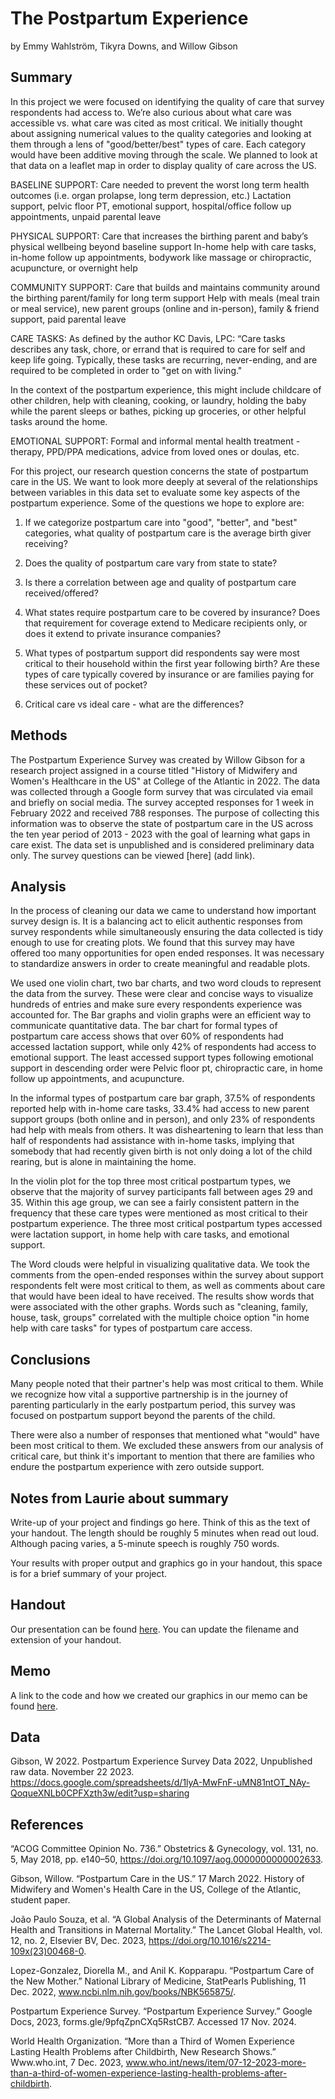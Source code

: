 The Postpartum Experience
================
by Emmy Wahlström, Tikyra Downs, and Willow Gibson

## Summary

In this project we were focused on identifying the quality of care that survey respondents had access to. We’re also curious about what care was accessible vs. what care was cited as most critical. We initially thought about assigning numerical values to the quality categories and looking at them through a lens of "good/better/best" types of care. Each category would have been additive moving through the scale. We planned to look at that data on a leaflet map in order to display quality of care across the US.

BASELINE SUPPORT: Care needed to prevent the worst long term health outcomes (i.e. organ prolapse, long term depression, etc.)
Lactation support, pelvic floor PT, emotional support, hospital/office follow up appointments, unpaid parental leave

PHYSICAL SUPPORT: Care that increases the birthing parent and baby’s physical wellbeing beyond baseline support
In-home help with care tasks, in-home follow up appointments, bodywork like massage or chiropractic, acupuncture, or overnight help

COMMUNITY SUPPORT: Care that builds and maintains community around the birthing parent/family for long term support
Help with meals (meal train or meal service), new parent groups (online and in-person), family & friend support, paid parental leave

CARE TASKS: As defined by the author KC Davis, LPC: “Care tasks describes any task, chore, or errand that is required to care for self and keep life going. Typically, these tasks are recurring, never-ending, and are required to be completed in order to "get on with living." 

In the context of the postpartum experience, this might include childcare of other children, help with cleaning, cooking, or laundry, holding the baby while the parent sleeps or bathes, picking up groceries, or other helpful tasks around the home.

EMOTIONAL SUPPORT: Formal and informal mental health treatment - therapy, PPD/PPA medications, advice from loved ones or doulas, etc.

For this project, our research question concerns the state of postpartum care in the US. We want to look more deeply at several of the relationships between variables in this data set to evaluate some key aspects of the postpartum experience. Some of the questions we hope to explore are:

1. If we categorize postpartum care into "good", "better", and "best" categories, what quality of postpartum care is the average birth giver receiving?

2. Does the quality of postpartum care vary from state to state?

3. Is there a correlation between age and quality of postpartum care received/offered?

4. What states require postpartum care to be covered by insurance? Does that requirement for coverage extend to Medicare recipients only, or does it extend to private insurance companies?

5. What types of postpartum support did respondents say were most critical to their household within the first year following birth? Are these types of care typically covered by insurance or are families paying for these services out of pocket?

6. Critical care vs ideal care - what are the differences?


## Methods

The Postpartum Experience Survey was created by Willow Gibson for a research project assigned in a course titled "History of Midwifery and Women's Healthcare in the US" at College of the Atlantic in 2022. The data was collected through a Google form survey that was circulated via email and briefly on social media. The survey accepted responses for 1 week in February 2022 and received 788 responses. The purpose of collecting this information was to observe the state of postpartum care in the US across the ten year period of 2013 - 2023 with the goal of learning what gaps in care exist. The data set is unpublished and is considered preliminary data only. The survey questions can be viewed [here] (add link).

## Analysis

In the process of cleaning our data we came to understand how important survey design is. It is a balancing act to elicit authentic responses from survey respondents while simultaneously ensuring the data collected is tidy enough to use for creating plots. We found that this survey may have offered too many opportunities for open ended responses. It was necessary to standardize answers in order to create meaningful and readable plots. 

We used one violin chart, two bar charts, and two word clouds to represent the data from the survey. These were clear and concise ways to visualize hundreds of entries and make sure every respondents experience was accounted for. The Bar graphs and violin graphs were an efficient way to communicate quantitative data. 
The bar chart for formal types of postpartum care access shows that over 60% of respondents had accessed lactation support, while only 42% of respondents had access to emotional support. The least accessed support types following emotional support in descending order were Pelvic floor pt, chiropractic care, in home follow up appointments, and acupuncture.

In the informal types of postpartum care bar graph, 37.5% of respondents reported help with in-home care tasks, 33.4% had access to new parent support groups (both online and in person), and only 23% of respondents had help with meals from others. It was disheartening to learn that less than half of respondents had assistance with in-home tasks, implying that somebody that had recently given birth is not only doing a lot of the child rearing, but is alone in maintaining the home. 

In the violin plot for the top three most critical postpartum types, we observe that the majority of survey participants fall between ages 29 and 35. Within this age group, we can see a fairly consistent pattern in the frequency that these care types were mentioned as most critical to their postpartum experience. The three most critical postpartum types accessed were lactation support, in home help with care tasks, and emotional support.

The Word clouds were helpful in visualizing qualitative data. We took the comments from the open-ended responses within the survey about support respondents felt were most critical to them, as well as comments about care that would have been ideal to have received. The results show words that were associated with the other graphs. Words such as "cleaning, family, house, task, groups" correlated with the multiple choice option "in home help with care tasks" for types of postpartum care access.

## Conclusions

Many people noted that their partner's help was most critical to them. While we recognize how vital a supportive partnership is in the journey of parenting particularly in the early postpartum period, this survey was focused on postpartum support beyond the parents of the child.

There were also a number of responses that mentioned what "would" have been most critical to them. We excluded these answers from our analysis of critical care, but think it's important to mention that there are families who endure the postpartum experience with zero outside support.


## Notes from Laurie about summary
Write-up of your project and findings go here. Think of this as the text
of your handout. The length should be roughly 5 minutes when read
out loud. Although pacing varies, a 5-minute speech is roughly 750
words. 

Your results with proper output and
graphics go in your handout, this space is for a brief summary of
your project.

## Handout

Our presentation can be found [here](handout/handout.pdf). You can update the filename and extension of your handout.

## Memo

A link to the code and how we created our graphics in our memo can be found [here](memo/memo.html).

## Data

Gibson, W 2022. Postpartum Experience Survey Data 2022, Unpublished raw data. November 22 2023. https://docs.google.com/spreadsheets/d/1lyA-MwFnF-uMN81ntOT_NAy-QoqueXNLb0CPFXzth3w/edit?usp=sharing

## References

“ACOG Committee Opinion No. 736.” Obstetrics & Gynecology, vol. 131, no. 5, May 2018, pp.
    e140–50, https://doi.org/10.1097/aog.0000000000002633.

Gibson, Willow. “Postpartum Care in the US.” 17 March 2022. History of Midwifery and Women's
    Health Care in the US, College of the Atlantic, student paper.

João Paulo Souza, et al. “A Global Analysis of the Determinants of Maternal Health and
    Transitions in Maternal Mortality.” The Lancet Global Health, vol. 12, no. 2, Elsevier
    BV, Dec. 2023, https://doi.org/10.1016/s2214-109x(23)00468-0.

Lopez-Gonzalez, Diorella M., and Anil K. Kopparapu. “Postpartum Care of the New Mother.”
   National Library of Medicine, StatPearls Publishing, 11 Dec. 2022,
   www.ncbi.nlm.nih.gov/books/NBK565875/.

Postpartum Experience Survey. “Postpartum Experience Survey.” Google Docs, 2023, forms.gle/9pfqZpnCXq5RstCB7. Accessed 17 Nov. 2024.

World Health Organization. “More than a Third of Women Experience Lasting Health Problems
    after Childbirth, New Research Shows.” Www.who.int, 7 Dec. 2023,
    www.who.int/news/item/07-12-2023-more-than-a-third-of-women-experience-lasting-health-problems-after-childbirth.

